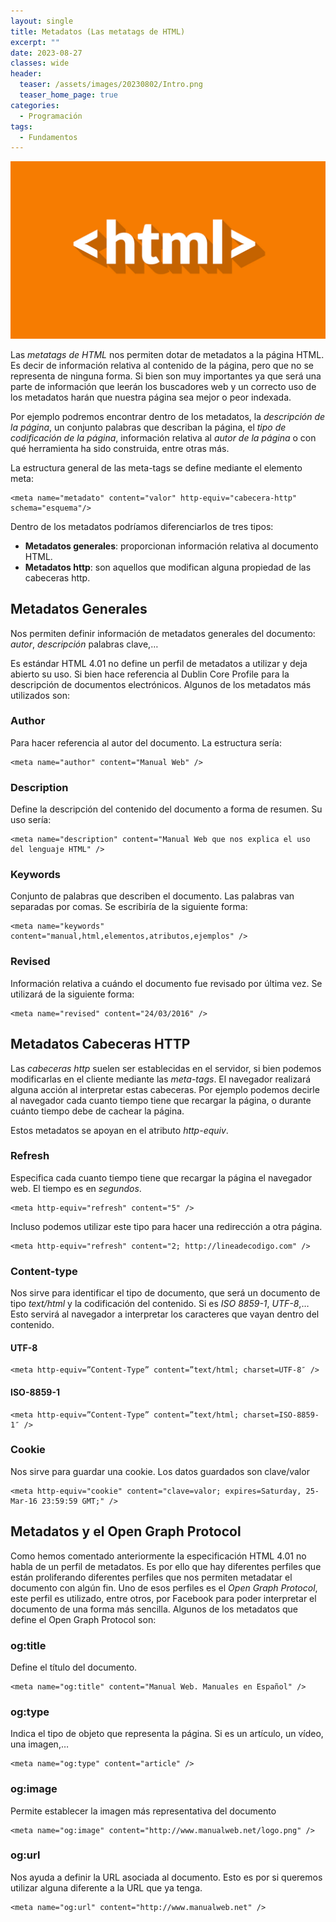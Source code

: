 ```yaml
---
layout: single
title: Metadatos (Las metatags de HTML)
excerpt: ""
date: 2023-08-27
classes: wide
header:
  teaser: /assets/images/20230802/Intro.png
  teaser_home_page: true
categories:
  - Programación
tags:
  - Fundamentos
---
```


![](/assets/images/20230801/Introduccion.jpg)

Las *metatags de HTML* nos permiten dotar de metadatos a la página HTML. Es decir de información relativa al contenido de la página, pero que no se representa de ninguna forma. Si bien son muy importantes ya que será una parte de información que leerán los buscadores web y un correcto uso de los metadatos harán que nuestra página sea mejor o peor indexada.

Por ejemplo podremos encontrar dentro de los metadatos, la *descripción de la página*, un conjunto palabras que describan la página, el *tipo de codificación de la página*, información relativa al *autor de la página* o con qué herramienta ha sido construida, entre otras más.

La estructura general de las meta-tags se define mediante el elemento meta:

~~~
<meta name="metadato" content="valor" http-equiv="cabecera-http" schema="esquema"/>
~~~

Dentro de los metadatos podríamos diferenciarlos de tres tipos:

* **Metadatos generales**: proporcionan información relativa al documento HTML.
* **Metadatos http**: son aquellos que modifican alguna propiedad de las cabeceras http.

## Metadatos Generales

Nos permiten definir información de metadatos generales del documento: *autor*, *descripción* palabras clave,… 

Es estándar HTML 4.01 no define un perfil de metadatos a utilizar y deja abierto su uso. Si bien hace referencia al Dublin Core Profile para la descripción de documentos electrónicos. Algunos de los metadatos más utilizados son:

### Author

Para hacer referencia al autor del documento. La estructura sería:

~~~
<meta name="author" content="Manual Web" />
~~~

### Description

Define la descripción del contenido del documento a forma de resumen. Su uso sería:

~~~
<meta name="description" content="Manual Web que nos explica el uso del lenguaje HTML" />
~~~

### Keywords

Conjunto de palabras que describen el documento. Las palabras van separadas por comas. Se escribiría de la siguiente forma:

~~~
<meta name="keywords" content="manual,html,elementos,atributos,ejemplos" />
~~~

### Revised

Información relativa a cuándo el documento fue revisado por última vez. Se utilizará de la siguiente forma:

~~~
<meta name="revised" content="24/03/2016" />
~~~

## Metadatos Cabeceras HTTP

Las *cabeceras http* suelen ser establecidas en el servidor, si bien podemos modificarlas en el cliente mediante las *meta-tags*. El navegador realizará alguna acción al interpretar estas cabeceras. Por ejemplo podemos decirle al navegador cada cuanto tiempo tiene que recargar la página, o durante cuánto tiempo debe de cachear la página.

Estos metadatos se apoyan en el atributo *http-equiv*.

### Refresh

Especifica cada cuanto tiempo tiene que recargar la página el navegador web. El tiempo es en *segundos*.

~~~
<meta http-equiv="refresh" content="5" />
~~~

Incluso podemos utilizar este tipo para hacer una redirección a otra página.

~~~
<meta http-equiv="refresh" content="2; http://lineadecodigo.com" />
~~~

### Content-type

Nos sirve para identificar el tipo de documento, que será un documento de tipo *text/html* y la codificación del contenido. Si es *ISO 8859-1*, *UTF-8*,… Esto servirá al navegador a interpretar los caracteres que vayan dentro del contenido.

#### UTF-8

~~~
<meta http-equiv=”Content-Type” content=”text/html; charset=UTF-8″ />
~~~

#### ISO-8859-1

~~~
<meta http-equiv=”Content-Type” content=”text/html; charset=ISO-8859-1″ />
~~~

### Cookie

Nos sirve para guardar una cookie. Los datos guardados son clave/valor

~~~
<meta http-equiv="cookie" content="clave=valor; expires=Saturday, 25-Mar-16 23:59:59 GMT;" />
~~~

## Metadatos y el Open Graph Protocol

Como hemos comentado anteriormente la especificación HTML 4.01 no habla de un perfil de metadatos. Es por ello que hay diferentes perfiles que están proliferando diferentes perfiles que nos permiten metadatar el documento con algún fin. Uno de esos perfiles es el *Open Graph Protocol*, este perfil es utilizado, entre otros, por Facebook para poder interpretar el documento de una forma más sencilla. Algunos de los metadatos que define el Open Graph Protocol son:

### og:title

Define el título del documento.

~~~
<meta name="og:title" content="Manual Web. Manuales en Español" />
~~~

### og:type

Indica el tipo de objeto que representa la página. Si es un artículo, un vídeo, una imagen,…

~~~
<meta name="og:type" content="article" />
~~~

### og:image

Permite establecer la imagen más representativa del documento

~~~
<meta name="og:image" content="http://www.manualweb.net/logo.png" />
~~~

### og:url

Nos ayuda a definir la URL asociada al documento. Esto es por si queremos utilizar alguna diferente a la URL que ya tenga.

~~~
<meta name="og:url" content="http://www.manualweb.net" />
~~~